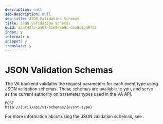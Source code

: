 ```yaml
---
description: null
seo-description: null
seo-title: JSON Validation Schemas
title: JSON Validation Schemas
uuid: a3af424d-ba0f-41e9-9b9c-dea8c8c49712
index: y
internal: n
snippet: y
translate: y
---
```


# JSON Validation Schemas

The VA backend validates the request parameters for each event type using JSON validation schemas. These schemas are available to you, and serve as the current authority on parameter types used in the VA API.


```
POST
http://{uri}/api/v1/schemas/{event-type}
```


For more information about using the JSON validation schemas, see [](c_vhl_col-api_impl_validate-reqs.md).
